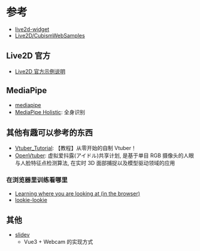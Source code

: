 # 参考

- [live2d-widget](https://github.com/stevenjoezhang/live2d-widget)
- [Live2D/CubismWebSamples](https://github.com/Live2D/CubismWebSamples.git)

## Live2D 官方

- [Live2D 官方示例说明](https://docs.live2d.com/cubism-sdk-tutorials/sample-build-web/)

## MediaPipe

- [mediapipe](https://google.github.io/mediapipe/getting_started/javascript.html)
- [MediaPipe Holistic](https://google.github.io/mediapipe/solutions/holistic): 全身识别

## 其他有趣可以参考的东西

- [Vtuber_Tutorial](https://github.com/RimoChan/Vtuber_Tutorial): 【教程】从零开始的自制 Vtuber！
- [OpenVtuber](https://github.com/1996scarlet/OpenVtuber): 虚拟爱抖露(アイドル)共享计划, 是基于单目 RGB 摄像头的人眼与人脸特征点检测算法, 在实时 3D 面部捕捉以及模型驱动领域的应用

### 在浏览器里训练看哪里

- [Learning where you are looking at (in the browser)](https://cpury.github.io/learning-where-you-are-looking-at/)
- [lookie-lookie](https://github.com/cpury/lookie-lookie)

## 其他

- [slidev](https://github.com/slidevjs/slidev)
  - Vue3 + Webcam 的实现方式
